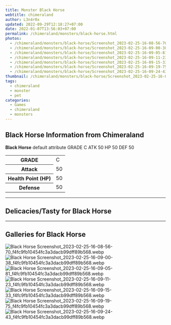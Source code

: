 ```yaml
---
title: Monster Black Horse
webtitle: chimeraland
author: L3n4r0x
updated: 2022-09-29T12:18:27+07:00
date: 2022-01-07T13:56:03+07:00
permalink: /chimeraland/monsters/black-horse.html
photos:
  - /chimeraland/monsters/black-horse/Screenshot_2023-02-25-16-08-56-70_f4fc9fb10454fc3a3dacb99dff89b568.webp
  - /chimeraland/monsters/black-horse/Screenshot_2023-02-25-16-09-00-38_f4fc9fb10454fc3a3dacb99dff89b568.webp
  - /chimeraland/monsters/black-horse/Screenshot_2023-02-25-16-09-05-81_f4fc9fb10454fc3a3dacb99dff89b568.webp
  - /chimeraland/monsters/black-horse/Screenshot_2023-02-25-16-09-11-23_f4fc9fb10454fc3a3dacb99dff89b568.webp
  - /chimeraland/monsters/black-horse/Screenshot_2023-02-25-16-09-15-33_f4fc9fb10454fc3a3dacb99dff89b568.webp
  - /chimeraland/monsters/black-horse/Screenshot_2023-02-25-16-09-19-75_f4fc9fb10454fc3a3dacb99dff89b568.webp
  - /chimeraland/monsters/black-horse/Screenshot_2023-02-25-16-09-24-43_f4fc9fb10454fc3a3dacb99dff89b568.webp
thumbnail: /chimeraland/monsters/black-horse/Screenshot_2023-02-25-16-08-56-70_f4fc9fb10454fc3a3dacb99dff89b568.webp
tags:
  - chimeraland
  - monster
  - pet
categories:
  - Games
  - chimeraland
  - monsters
---
```


<section id="bootstrap-wrapper"><link rel="stylesheet" href="https://rawcdn.githack.com/dimaslanjaka/Web-Manajemen/870a349/css/bootstrap-5-3-0-alpha3-wrapper.css"/><h2 id="attribute">Black Horse Information from Chimeraland</h2><p><b>Black Horse</b> default attribute GRADE C ATK 50 HP 50 DEF 50<table><tr><th>GRADE</th><td>C</td></tr><tr><th>Attack</th><td>50</td></tr><tr><th>Health Point (HP)</th><td>50</td></tr><tr><th>Defense</th><td>50</td></tr></table></p><hr/><h2 id="delicacies">Delicacies/Tasty for Black Horse</h2><div class="bg-dark text-light"></div><hr/><div id="gallery"><h2>Galleries for Black Horse</h2><div class="row"><div class="col-lg-6 col-12"><img src="/chimeraland/monsters/black-horse/Screenshot_2023-02-25-16-08-56-70_f4fc9fb10454fc3a3dacb99dff89b568.webp" alt="Black Horse Screenshot_2023-02-25-16-08-56-70_f4fc9fb10454fc3a3dacb99dff89b568.webp"/></div><div class="col-lg-6 col-12"><img src="/chimeraland/monsters/black-horse/Screenshot_2023-02-25-16-09-00-38_f4fc9fb10454fc3a3dacb99dff89b568.webp" alt="Black Horse Screenshot_2023-02-25-16-09-00-38_f4fc9fb10454fc3a3dacb99dff89b568.webp"/></div><div class="col-lg-6 col-12"><img src="/chimeraland/monsters/black-horse/Screenshot_2023-02-25-16-09-05-81_f4fc9fb10454fc3a3dacb99dff89b568.webp" alt="Black Horse Screenshot_2023-02-25-16-09-05-81_f4fc9fb10454fc3a3dacb99dff89b568.webp"/></div><div class="col-lg-6 col-12"><img src="/chimeraland/monsters/black-horse/Screenshot_2023-02-25-16-09-11-23_f4fc9fb10454fc3a3dacb99dff89b568.webp" alt="Black Horse Screenshot_2023-02-25-16-09-11-23_f4fc9fb10454fc3a3dacb99dff89b568.webp"/></div><div class="col-lg-6 col-12"><img src="/chimeraland/monsters/black-horse/Screenshot_2023-02-25-16-09-15-33_f4fc9fb10454fc3a3dacb99dff89b568.webp" alt="Black Horse Screenshot_2023-02-25-16-09-15-33_f4fc9fb10454fc3a3dacb99dff89b568.webp"/></div><div class="col-lg-6 col-12"><img src="/chimeraland/monsters/black-horse/Screenshot_2023-02-25-16-09-19-75_f4fc9fb10454fc3a3dacb99dff89b568.webp" alt="Black Horse Screenshot_2023-02-25-16-09-19-75_f4fc9fb10454fc3a3dacb99dff89b568.webp"/></div><div class="col-lg-6 col-12"><img src="/chimeraland/monsters/black-horse/Screenshot_2023-02-25-16-09-24-43_f4fc9fb10454fc3a3dacb99dff89b568.webp" alt="Black Horse Screenshot_2023-02-25-16-09-24-43_f4fc9fb10454fc3a3dacb99dff89b568.webp"/></div></div></div></section>
